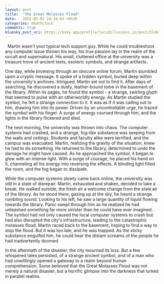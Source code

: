 ```yaml
---
layout: post
title:  "The Great Molasses Flood"
date:   2025-05-02 14:34:03 +0530
categories: deathclock
comments: true
bluesky_post_uri: https://bsky.app/profile/lucidillusions.in/post/3lo6ipnddlk2i
---
```


&nbsp; Martin wasn't your typical tech support guy. While he could troubleshoot any computer issue thrown his way, his true passion lay in the realm of the occult and supernatural. His small, cluttered office at the university was a treasure trove of ancient texts, esoteric symbols, and strange artifacts.

One day, while browsing through an obscure online forum, Martin stumbled upon a cryptic message. It spoke of a hidden symbol, buried deep within the university's archives. Intrigued, Martin set out to find it. After days of searching, he discovered a dusty, leather-bound tome in the basement of the library. Within its pages, he found the symbol - a strange, swirling glyph that seemed to pulse with an otherworldly energy. As Martin studied the symbol, he felt a strange connection to it. It was as if it was calling out to him, drawing him into its power. Driven by an uncontrollable urge, he traced the symbol with his finger. A surge of energy coursed through him, and the lights in the library flickered and died.

The next morning, the university was thrown into chaos. The computer systems had crashed, and a strange, fog-like substance was seeping from the walls and ceilings. Students and faculty alike were terrified, and the campus was evacuated. Martin, realizing the gravity of the situation, knew he had to do something. He returned to the library, determined to undo the damage he might have caused. As he approached the symbol, it began to glow with an intense light. With a surge of courage, he placed his hand on it, channeling all his energy into reversing the effects. A blinding light filled the room, and the fog began to dissipate.

While the computer systems slowly came back online, the university was still in a state of disrepair. Martin, exhausted and shaken, decided to take a break. He walked outside, the fresh air a welcome change from the stale air of the library. As he stood there, gazing up at the sky, he heard a strange rumbling sound. Looking to his left, he saw a large quantity of liquid flowing towards the library. Panic swept through him as he realized he had unleashed something far more sinister than he could have ever imagined. The symbol had not only caused the local computer systems to crash but had also disrupted the city's infrastructure, leading to the catastrophic molasses flood. Martin raced back to the basement, hoping to find a way to stop the flood. But it was too late, and he was trapped. As the sticky substance engulfed him, he could hear the distant screams of the people he had inadvertently doomed.

In the aftermath of the disaster, the city mourned its loss. But a few whispered tales persisted, of a strange ancient symbol, and of a man who had unwittingly opened a gateway to a realm beyond human comprehension. Some believed that the Great Molasses Flood was not merely a natural disaster, but a horrific glimpse into the darkness that lurked in parallel realms.
